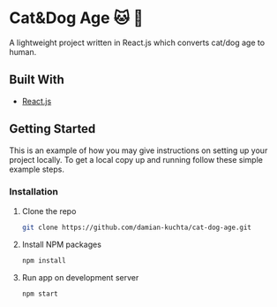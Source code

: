 # Cat&Dog Age :cat: :dog:

A lightweight project written in React.js which converts cat/dog age to human.

## Built With

* [React.js](https://reactjs.org/)

## Getting Started

This is an example of how you may give instructions on setting up your project locally.
To get a local copy up and running follow these simple example steps.

### Installation

1. Clone the repo
   ```sh
   git clone https://github.com/damian-kuchta/cat-dog-age.git
   ```
2. Install NPM packages
   ```sh
   npm install
   ```
3. Run app on development server
   ```sh
   npm start
   ```

